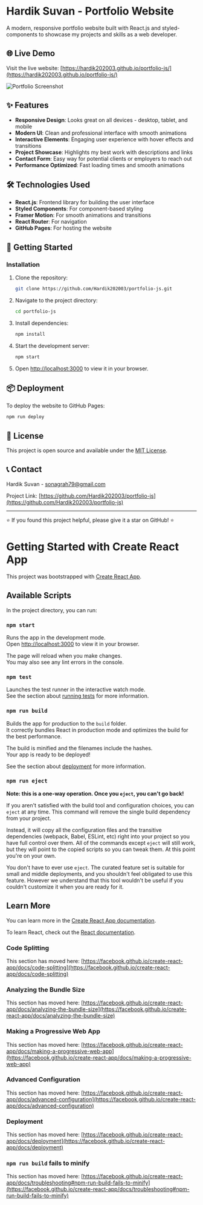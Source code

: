 # Hardik Suvan - Portfolio Website

A modern, responsive portfolio website built with React.js and styled-components to showcase my projects and skills as a web developer.

## 🌐 Live Demo

Visit the live website: [https://hardik202003.github.io/portfolio-js/](https://hardik202003.github.io/portfolio-js/)

![Portfolio Screenshot](https://via.placeholder.com/800x400?text=Portfolio+Screenshot)

## ✨ Features

- **Responsive Design**: Looks great on all devices - desktop, tablet, and mobile
- **Modern UI**: Clean and professional interface with smooth animations
- **Interactive Elements**: Engaging user experience with hover effects and transitions
- **Project Showcase**: Highlights my best work with descriptions and links
- **Contact Form**: Easy way for potential clients or employers to reach out
- **Performance Optimized**: Fast loading times and smooth animations

## 🛠️ Technologies Used

- **React.js**: Frontend library for building the user interface
- **Styled Components**: For component-based styling
- **Framer Motion**: For smooth animations and transitions
- **React Router**: For navigation
- **GitHub Pages**: For hosting the website

## 🚀 Getting Started


### Installation

1. Clone the repository:
   ```bash
   git clone https://github.com/Hardik202003/portfolio-js.git
   ```

2. Navigate to the project directory:
   ```bash
   cd portfolio-js
   ```

3. Install dependencies:
   ```bash
   npm install
   ```

4. Start the development server:
   ```bash
   npm start
   ```

5. Open [http://localhost:3000](http://localhost:3000) to view it in your browser.

## 📦 Deployment

To deploy the website to GitHub Pages:

```bash
npm run deploy
```

## 📝 License

This project is open source and available under the [MIT License](LICENSE).

## 📞 Contact

Hardik Suvan - [sonagrah79@gmail.com](mailto:sonagrah79@gmail.com)

Project Link: [https://github.com/Hardik202003/portfolio-js](https://github.com/Hardik202003/portfolio-js)

---

⭐️ If you found this project helpful, please give it a star on GitHub! ⭐️

# Getting Started with Create React App

This project was bootstrapped with [Create React App](https://github.com/facebook/create-react-app).

## Available Scripts

In the project directory, you can run:

### `npm start`

Runs the app in the development mode.\
Open [http://localhost:3000](http://localhost:3000) to view it in your browser.

The page will reload when you make changes.\
You may also see any lint errors in the console.

### `npm test`

Launches the test runner in the interactive watch mode.\
See the section about [running tests](https://facebook.github.io/create-react-app/docs/running-tests) for more information.

### `npm run build`

Builds the app for production to the `build` folder.\
It correctly bundles React in production mode and optimizes the build for the best performance.

The build is minified and the filenames include the hashes.\
Your app is ready to be deployed!

See the section about [deployment](https://facebook.github.io/create-react-app/docs/deployment) for more information.

### `npm run eject`

**Note: this is a one-way operation. Once you `eject`, you can't go back!**

If you aren't satisfied with the build tool and configuration choices, you can `eject` at any time. This command will remove the single build dependency from your project.

Instead, it will copy all the configuration files and the transitive dependencies (webpack, Babel, ESLint, etc) right into your project so you have full control over them. All of the commands except `eject` will still work, but they will point to the copied scripts so you can tweak them. At this point you're on your own.

You don't have to ever use `eject`. The curated feature set is suitable for small and middle deployments, and you shouldn't feel obligated to use this feature. However we understand that this tool wouldn't be useful if you couldn't customize it when you are ready for it.

## Learn More

You can learn more in the [Create React App documentation](https://facebook.github.io/create-react-app/docs/getting-started).

To learn React, check out the [React documentation](https://reactjs.org/).

### Code Splitting

This section has moved here: [https://facebook.github.io/create-react-app/docs/code-splitting](https://facebook.github.io/create-react-app/docs/code-splitting)

### Analyzing the Bundle Size

This section has moved here: [https://facebook.github.io/create-react-app/docs/analyzing-the-bundle-size](https://facebook.github.io/create-react-app/docs/analyzing-the-bundle-size)

### Making a Progressive Web App

This section has moved here: [https://facebook.github.io/create-react-app/docs/making-a-progressive-web-app](https://facebook.github.io/create-react-app/docs/making-a-progressive-web-app)

### Advanced Configuration

This section has moved here: [https://facebook.github.io/create-react-app/docs/advanced-configuration](https://facebook.github.io/create-react-app/docs/advanced-configuration)

### Deployment

This section has moved here: [https://facebook.github.io/create-react-app/docs/deployment](https://facebook.github.io/create-react-app/docs/deployment)

### `npm run build` fails to minify

This section has moved here: [https://facebook.github.io/create-react-app/docs/troubleshooting#npm-run-build-fails-to-minify](https://facebook.github.io/create-react-app/docs/troubleshooting#npm-run-build-fails-to-minify)

